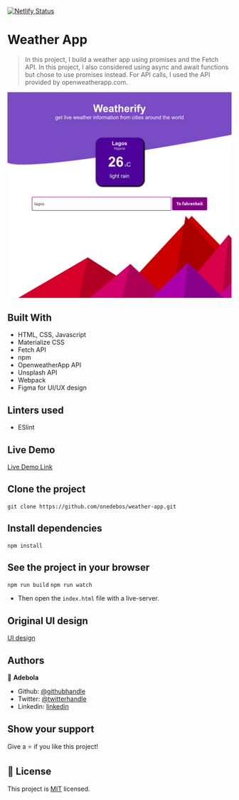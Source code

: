 [![Netlify Status](https://api.netlify.com/api/v1/badges/bab47221-46d8-4847-8b22-809a9e266a20/deploy-status)](https://app.netlify.com/sites/sleepy-wing-03ddf5/deploys)

# Weather App

> In this project, I build a weather app using promises and the Fetch API. In this project, I also considered using async and await functions but chose to use promises instead. For API calls, I used the API provided by openweatherapp.com.

![screenshot](./Screenshot.png)

## Built With

- HTML, CSS, Javascript
- Materialize CSS
- Fetch API
- npm
- OpenweatherApp API
- Unsplash API
- Webpack
- Figma for UI/UX design

## Linters used

- ESlint

## Live Demo

[Live Demo Link](https://kind-carson-bb3068.netlify.com/)

## Clone the project

```
git clone https://github.com/onedebos/weather-app.git
```

## Install dependencies

```
npm install
```

## See the project in your browser

`npm run build`
`npm run watch`

- Then open the `index.html` file with a live-server.

## Original UI design

[UI design](https://github.com/onedebos/Designs/blob/master/Weatherify.png)

## Authors

👤 **Adebola**

- Github: [@githubhandle](https://github.com/onedebos)
- Twitter: [@twitterhandle](https://twitter.com/debosthefirst)
- Linkedin: [linkedin](https://www.linkedin.com/in/adebola-niran/)

## Show your support

Give a ⭐️ if you like this project!

## 📝 License

This project is [MIT](lic.url) licensed.
